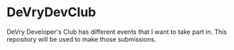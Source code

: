 # DeVryDevClub
DeVry Developer's Club has different events that I want to take part in.  This repository will be used to make those submissions.
